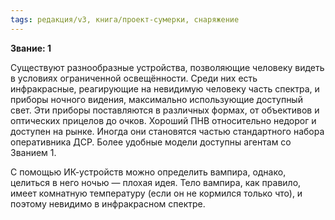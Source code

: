 ```yaml
---
tags: редакция/v3, книга/проект-сумерки, снаряжение
---
```


**Звание: 1**

Существуют разнообразные устройства, позволяющие человеку видеть в условиях ограниченной освещённости. Среди них есть инфракрасные, реагирующие на невидимую человеку часть спектра, и приборы ночного видения, максимально использующие доступный свет. Эти приборы поставляются в различных формах, от объективов и оптических прицелов до очков. Хороший ПНВ относительно недорог и доступен на рынке. Иногда они становятся частью стандартного набора оперативника ДСР. Более удобные модели доступны агентам со Званием 1.

С помощью ИК-устройств можно определить вампира, однако, целиться в него ночью — плохая идея. Тело вампира, как правило, имеет комнатную температуру (если он не кормился только что), и поэтому невидимо в инфракрасном спектре.